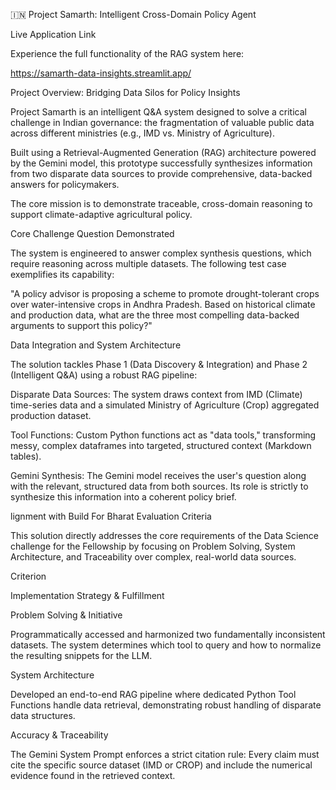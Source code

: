🇮🇳 Project Samarth: Intelligent Cross-Domain Policy Agent

Live Application Link

Experience the full functionality of the RAG system here:

https://samarth-data-insights.streamlit.app/

Project Overview: Bridging Data Silos for Policy Insights

Project Samarth is an intelligent Q&A system designed to solve a critical challenge in Indian governance: the fragmentation of valuable public data across different ministries (e.g., IMD vs. Ministry of Agriculture).

Built using a Retrieval-Augmented Generation (RAG) architecture powered by the Gemini model, this prototype successfully synthesizes information from two disparate data sources to provide comprehensive, data-backed answers for policymakers.

The core mission is to demonstrate traceable, cross-domain reasoning to support climate-adaptive agricultural policy.

Core Challenge Question Demonstrated

The system is engineered to answer complex synthesis questions, which require reasoning across multiple datasets. The following test case exemplifies its capability:

"A policy advisor is proposing a scheme to promote drought-tolerant crops over water-intensive crops in Andhra Pradesh. Based on historical climate and production data, what are the three most compelling data-backed arguments to support this policy?"

Data Integration and System Architecture

The solution tackles Phase 1 (Data Discovery & Integration) and Phase 2 (Intelligent Q&A) using a robust RAG pipeline:

Disparate Data Sources: The system draws context from IMD (Climate) time-series data and a simulated Ministry of Agriculture (Crop) aggregated production dataset.

Tool Functions: Custom Python functions act as "data tools," transforming messy, complex dataframes into targeted, structured context (Markdown tables).

Gemini Synthesis: The Gemini model receives the user's question along with the relevant, structured data from both sources. Its role is strictly to synthesize this information into a coherent policy brief.

lignment with Build For Bharat Evaluation Criteria

This solution directly addresses the core requirements of the Data Science challenge for the Fellowship by focusing on Problem Solving, System Architecture, and Traceability over complex, real-world data sources.

Criterion

Implementation Strategy & Fulfillment

Problem Solving & Initiative

Programmatically accessed and harmonized two fundamentally inconsistent datasets. The system determines which tool to query and how to normalize the resulting snippets for the LLM.

System Architecture

Developed an end-to-end RAG pipeline where dedicated Python Tool Functions handle data retrieval, demonstrating robust handling of disparate data structures.

Accuracy & Traceability

The Gemini System Prompt enforces a strict citation rule: Every claim must cite the specific source dataset (IMD or CROP) and include the numerical evidence found in the retrieved context.



